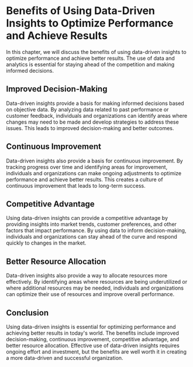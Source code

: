 Benefits of Using Data-Driven Insights to Optimize Performance and Achieve Results
===========================================================================================================

In this chapter, we will discuss the benefits of using data-driven insights to optimize performance and achieve better results. The use of data and analytics is essential for staying ahead of the competition and making informed decisions.

Improved Decision-Making
------------------------

Data-driven insights provide a basis for making informed decisions based on objective data. By analyzing data related to past performance or customer feedback, individuals and organizations can identify areas where changes may need to be made and develop strategies to address these issues. This leads to improved decision-making and better outcomes.

Continuous Improvement
----------------------

Data-driven insights also provide a basis for continuous improvement. By tracking progress over time and identifying areas for improvement, individuals and organizations can make ongoing adjustments to optimize performance and achieve better results. This creates a culture of continuous improvement that leads to long-term success.

Competitive Advantage
---------------------

Using data-driven insights can provide a competitive advantage by providing insights into market trends, customer preferences, and other factors that impact performance. By using data to inform decision-making, individuals and organizations can stay ahead of the curve and respond quickly to changes in the market.

Better Resource Allocation
--------------------------

Data-driven insights also provide a way to allocate resources more effectively. By identifying areas where resources are being underutilized or where additional resources may be needed, individuals and organizations can optimize their use of resources and improve overall performance.

Conclusion
----------

Using data-driven insights is essential for optimizing performance and achieving better results in today's world. The benefits include improved decision-making, continuous improvement, competitive advantage, and better resource allocation. Effective use of data-driven insights requires ongoing effort and investment, but the benefits are well worth it in creating a more data-driven and successful organization.
